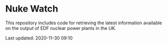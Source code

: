 # Nuke Watch

This repository includes code for retrieving the latest information available on the output of EDF nuclear power plants in the UK.

Last updated: 2020-11-30 09:10